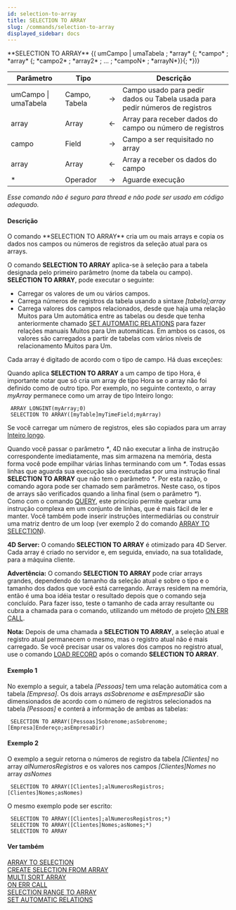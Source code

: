 ```yaml
---
id: selection-to-array
title: SELECTION TO ARRAY
slug: /commands/selection-to-array
displayed_sidebar: docs
---
```


<!--REF #_command_.SELECTION TO ARRAY.Syntax-->**SELECTION TO ARRAY** {( umCampo | umaTabela ; *array* {; *campo* ; *array* {; *campo2* ; *array2* ; ... ; *campoN* ; *arrayN*}}{; *})}<!-- END REF-->
<!--REF #_command_.SELECTION TO ARRAY.Params-->
| Parâmetro | Tipo |  | Descrição |
| --- | --- | --- | --- |
| umCampo &#124; umaTabela | Campo, Tabela | &#8594;  | Campo usado para pedir dados ou Tabela usada para pedir números de registros |
| array | Array | &#8592; | Array para receber dados do campo ou número de registros |
| campo | Field | &#8594;  | Campo a ser requisitado no array |
| array | Array | &#8592; | Array a receber os dados do campo |
| * | Operador | &#8594;  | Aguarde execução |

<!-- END REF-->

*Esse comando não é seguro para thread e não pode ser usado em código adequado.*


#### Descrição 

<!--REF #_command_.SELECTION TO ARRAY.Summary-->O comando **SELECTION TO ARRAY** cria um ou mais arrays e copia os dados nos campos ou números de registros da seleção atual para os arrays.<!-- END REF-->

O comando **SELECTION TO ARRAY** aplica-se à seleção para a tabela designada pelo primeiro parâmetro (nome da tabela ou campo). **SELECTION TO ARRAY**, pode executar o seguinte:

* Carregar os valores de um ou vários campos.
* Carrega números de registros da tabela usando a sintaxe *\[tabela\];array*
* Carrega valores dos campos relacionados, desde que haja uma relação Muitos para Um automática entre as tabelas ou desde que tenha anteriormente chamado [SET AUTOMATIC RELATIONS](set-automatic-relations.md) para fazer relações manuais Muitos para Um automáticas. Em ambos os casos, os valores são carregados a partir de tabelas com vários níveis de relacionamento Muitos para Um.

Cada array é digitado de acordo com o tipo de campo. Há duas exceções:

 Quando aplica **SELECTION TO ARRAY** a um campo de tipo Hora, é importante notar que só cria um array de tipo Hora se o array não foi definido como de outro tipo. Por exemplo, no seguinte contexto, o array *myArray* permanece como um array de tipo Inteiro longo:  

```4d
 ARRAY LONGINT(myArray;0)
 SELECTION TO ARRAY([myTable]myTimeField;myArray)
```

Se você carregar um número de registros, eles são copiados para um array [Inteiro longo](# "Number between -2^31..(2^31)-1 (4-byte Integer)").

Quando você passar o parâmetro *\**, 4D não executar a linha de instrução correspondente imediatamente, mas sim armazena na memória, desta forma você pode empilhar várias linhas terminando com um *\**. Todas essas linhas que aguarda sua execução são executadas por uma instrução final **SELECTION TO ARRAY** que não tem o parâmetro *\**. Por esta razão, o comando agora pode ser chamado sem parâmetros. Neste caso, os tipos de arrays são verificados quando a linha final (sem o parâmetro *\**).  
Como com o comando [QUERY](query.md), este princípio permite quebrar uma instrução complexa em um conjunto de linhas, que é mais fácil de ler e manter. Você também pode inserir instruções intermediárias ou construir uma matriz dentro de um loop (ver exemplo 2 do comando [ARRAY TO SELECTION](array-to-selection.md)).

**4D Server:** O comando **SELECTION TO ARRAY** é otimizado para 4D Server. Cada array é criado no servidor e, em seguida, enviado, na sua totalidade, para a máquina cliente. 

**Advertência:** O comando **SELECTION TO ARRAY** pode criar arrays grandes, dependendo do tamanho da seleção atual e sobre o tipo e o tamanho dos dados que você está carregando. Arrays residem na memória, então é uma boa idéia testar o resultado depois que o comando seja concluído. Para fazer isso, teste o tamanho de cada array resultante ou cubra a chamada para o comando, utilizando um método de projeto [ON ERR CALL](on-err-call.md).

**Nota:** Depois de uma chamada a **SELECTION TO ARRAY**, a seleção atual e registro atual permanecem o mesmo, mas o registro atual não é mais carregado. Se você precisar usar os valores dos campos no registro atual, use o comando [LOAD RECORD](load-record.md)  após o comando **SELECTION TO ARRAY**.

#### Exemplo 1 

No exemplo a seguir, a tabela *\[Pessoas\]* tem uma relação automática com a tabela *\[Empresa\]*. Os dois arrays *asSobrenome* e *asEmpresaDir* são dimensionados de acordo com o número de registros selecionados na tabela *\[Pessoas\]* e conterá a informação de ambas as tabelas:

```4d
 SELECTION TO ARRAY([Pessoas]Sobrenome;asSobrenome;[Empresa]Endereço;asEmpresaDir)
```

#### Exemplo 2 

O exemplo a seguir retorna o números de registro da tabela *\[Clientes\]* no array *alNumerosRegistros* e os valores nos campos *\[Clientes\]Nomes* no array *asNomes*  

```4d
 SELECTION TO ARRAY([Clientes];alNumerosRegistros;[Clientes]Nomes;asNomes)
```

O mesmo exemplo pode ser escrito:

```4d
 SELECTION TO ARRAY([Clientes];alNumerosRegistros;*)
 SELECTION TO ARRAY([Clientes]Nomes;asNomes;*)
 SELECTION TO ARRAY
```

#### Ver também 

[ARRAY TO SELECTION](array-to-selection.md)  
[CREATE SELECTION FROM ARRAY](create-selection-from-array.md)  
[MULTI SORT ARRAY](multi-sort-array.md)  
[ON ERR CALL](on-err-call.md)  
[SELECTION RANGE TO ARRAY](selection-range-to-array.md)  
[SET AUTOMATIC RELATIONS](set-automatic-relations.md)  